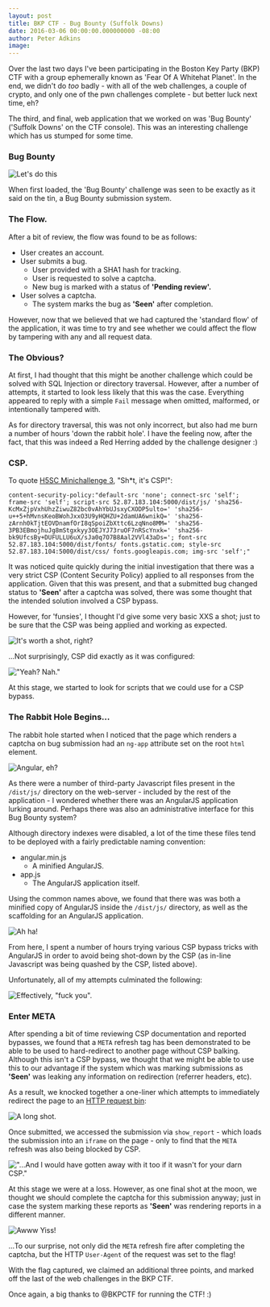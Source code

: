 ```yaml
---
layout: post
title: BKP CTF - Bug Bounty (Suffolk Downs)
date: 2016-03-06 00:00:00.000000000 -08:00
author: Peter Adkins
image: 
---
```

Over the last two days I've been participating in the Boston Key Party (BKP) CTF with a group ephemerally known as 'Fear Of A Whitehat Planet'. In the end, we didn't do *too* badly - with all of the web challenges, a couple of crypto, and only one of the pwn challenges complete - but better luck next time, eh? 

The third, and final, web application that we worked on was 'Bug Bounty' ('Suffolk Downs' on the CTF console). This was an interesting challenge which has us stumped for some time. 

### Bug Bounty

![Let's do this](/assets/article_images/2016/bug_bounty.png)

When first loaded, the 'Bug Bounty' challenge was seen to be exactly as it said on the tin, a Bug Bounty submission system.

### The Flow.

After a bit of review, the flow was found to be as follows:

* User creates an account.
* User submits a bug.
  * User provided with a SHA1 hash for tracking.
  * User is requested to solve a captcha.
  * New bug is marked with a status of **'Pending review'.**
* User solves a captcha.
  * The system marks the bug as **'Seen'** after completion.

However, now that we believed that we had captured the 'standard flow' of the application, it was time to try and see whether we could affect the flow by tampering with any and all request data.

### The Obvious?

At first, I had thought that this might be another challenge which could be solved with SQL Injection or directory traversal. However, after a number of attempts, it started to look less likely that this was the case. Everything appeared to reply with a simple `Fail` message when omitted, malformed, or intentionally tampered with.

As for directory traversal, this was not only incorrect, but also had me burn a number of hours 'down the rabbit hole'. I have the feeling now, after the fact, that this was indeed a Red Herring added by the challenge designer :)

### CSP.

To quote [H5SC Minichallenge 3](https://github.com/cure53/XSSChallengeWiki/wiki/H5SC-Minichallenge-3:-%22Sh*t,-it's-CSP!%22), "Sh*t, it's CSP!":

```
content-security-policy:"default-src 'none'; connect-src 'self';  frame-src 'self'; script-src 52.87.183.104:5000/dist/js/ 'sha256-KcMxZjpVxhUhzZiwuZ82bc0vAhYbUJsxyCXODP5ulto=' 'sha256-u++5+hMvnsKeoBWohJxxO3U9yHQHZU+2damUA6wnikQ=' 'sha256-zArnh0kTjtEOVDnamfOrI8qSpoiZbXttc6LzqNno8MM=' 'sha256-3PB3EBmojhuJg8mStgxkyy3OEJYJ73ruOF7nRScYnxk=' 'sha256-bk9UfcsBy+DUFULLU6uX/sJa0q7O7B8Aal2VVl43aDs='; font-src 52.87.183.104:5000/dist/fonts/ fonts.gstatic.com; style-src 52.87.183.104:5000/dist/css/ fonts.googleapis.com; img-src 'self';"
```

It was noticed quite quickly during the initial investigation that there was a very strict CSP (Content Security Policy) applied to all responses from the application. Given that this was present, and that a submitted bug changed status to **'Seen'** after a captcha was solved, there was some thought that the intended solution involved a CSP bypass.

However, for 'funsies', I thought I'd give some very basic XXS a shot; just to be sure that the CSP was being applied and working as expected.

![It's worth a shot, right?](/assets/article_images/2016/have-some-javascript.png)

...Not surprisingly, CSP did exactly as it was configured:

!["Yeah? Nah."](/assets/article_images/2016/hah-no.png)

At this stage, we started to look for scripts that we could use for a CSP bypass.

### The Rabbit Hole Begins...

The rabbit hole started when I noticed that the page which renders a captcha on bug submission had an `ng-app` attribute set on the root `html` element.

![Angular, eh?](/assets/article_images/2016/beginning-the-rabbithole.png)

As there were a number of third-party Javascript files present in the `/dist/js/` directory on the web-server - included by the rest of the application - I wondered whether there was an AngularJS application lurking around. Perhaps there was also an administrative interface for this Bug Bounty system?

Although directory indexes were disabled, a lot of the time these files tend to be deployed with a fairly predictable naming convention:

* angular.min.js
  * A minified AngularJS.
* app.js
  * The AngularJS application itself.

Using the common names above, we found that there was was both a minified copy of AngularJS inside the `/dist/js/` directory, as well as the scaffolding for an AngularJS application.

![Ah ha!](/assets/article_images/2016/rabbithole-2.png)

From here, I spent a number of hours trying various CSP bypass tricks with AngularJS in order to avoid being shot-down by the CSP (as in-line Javascript was being quashed by the CSP, listed above).

Unfortunately, all of my attempts culminated the following:

![Effectively, "fuck you".](/assets/article_images/2016/effectively-fuck-you.png)

### Enter META

After spending a bit of time reviewing CSP documentation and reported bypasses, we found that a `META` refresh tag has been demonstrated to be able to be used to hard-redirect to another page without CSP balking. Although this isn't a CSP bypass, we thought that we might be able to use this to our advantage if the system which was marking submissions as **'Seen'** was leaking any information on redirection (referrer headers, etc).

As a result, we knocked together a one-liner which attempts to immediately redirect the page to an [HTTP request bin](http://www.requestb.in):

![A long shot.](/assets/article_images/2016/a-long-shot.png)

Once submitted, we accessed the submission via `show_report` - which loads the submission into an `iframe` on the page - only to find that the `META` refresh was also being blocked by CSP.

!["...And I would have gotten away with it too if it wasn't for your darn CSP."](/assets/article_images/2016/no-dice.png)

At this stage we were at a loss. However, as one final shot at the moon, we thought we should complete the captcha for this submission anyway; just in case the system marking these reports as **'Seen'** was rendering reports in a different manner.

![Awww Yiss!](/assets/article_images/2016/flaggy-flag.png)

...To our surprise, not only did the `META` refresh fire after completing the captcha, but the HTTP `User-Agent` of the request was set to the flag!

With the flag captured, we claimed an additional three points, and marked off the last of the web challenges in the BKP CTF.

Once again, a big thanks to @BKPCTF for running the CTF! :)
